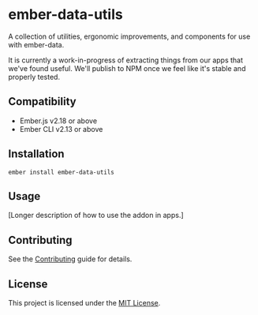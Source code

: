 ember-data-utils 
==============================================================================

A collection of utilities, ergonomic improvements, and components for use with ember-data.

It is currently a work-in-progress of extracting things from our apps that we've found useful. We'll publish to NPM once we feel like it's stable and properly tested.


Compatibility
------------------------------------------------------------------------------

* Ember.js v2.18 or above
* Ember CLI v2.13 or above


Installation
------------------------------------------------------------------------------

```
ember install ember-data-utils
```


Usage
------------------------------------------------------------------------------

[Longer description of how to use the addon in apps.]


Contributing
------------------------------------------------------------------------------

See the [Contributing](CONTRIBUTING.md) guide for details.


License
------------------------------------------------------------------------------

This project is licensed under the [MIT License](LICENSE.md).
